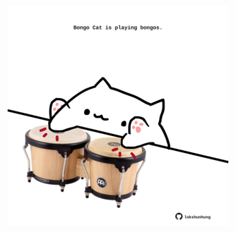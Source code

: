 <!-- built at 05/10/2022, 01:29:13 UTC -->
<p align="center">
  <img width="500" height="500" src="./ReadmeImage.svg">
</p>

